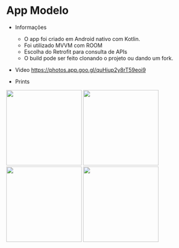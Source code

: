 # App Modelo
 
 * Informações
    - O app foi criado em Android nativo com Kotlin. 
    - Foi utilizado MVVM com ROOM
    - Escolha do Retrofit para consulta de APIs
    - O build pode ser feito clonando o projeto ou dando um fork.
    
    
    
 * Video
 https://photos.app.goo.gl/quHiup2y8rT59eoi9
 
 * Prints
 
 <img src="https://i.ibb.co/gdMGjF1/Screenshot-1615859870.png" width="200">
 <img src="https://i.ibb.co/8265Fzm/Screenshot-1615859980.png" width="200">
 <img src="https://i.ibb.co/Gdt0Cq6/Screenshot-1615860167.png" width="200">
 <img src="https://i.ibb.co/p4DbS9b/Screenshot-1615860231.png" width="200">
